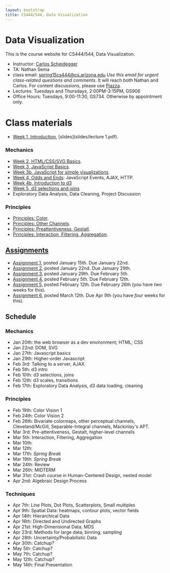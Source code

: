 ```yaml
---
layout: bootstrap
title: CS444/544, Data Visualization
---
```


# Data Visualization

This is the course website for CS444/544, Data Visualization.

* Instructor: [Carlos Scheidegger](http://cscheid.net)
* TA: Nathan Sema
* class email:
  [spring15cs444@cs.arizona.edu](mailto:spring15cs444@cs.arizona.edu)
  *Use this email for urgent class-related questions and
  comments*. It will reach both Nathan and Carlos. For content
  discussions, please use [Piazza](http://piazza.com/arizona/spring2015/cs444544/).
* Lectures: Tuesdays and Thursdays, 2:00PM-3:15PM, GS906
* Office Hours: Tuesdays, 9:00-11:30, GS734. Otherwise by appointment only.

# Class materials

* [Week 1, Introduction](lectures/week1.html),
  [slides](slides/lecture 1.pdf).

### Mechanics

* [Week 2, HTML/CSS/SVG Basics](lectures/week2.html).
* [Week 3, JavaScript Basics](lectures/week3.html).
* [Week 3b, JavaScript for simple visualizations](lectures/week3b.html).
* [Week 4, Odds and Ends](lectures/week4.html): JavaScript Events, AJAX, HTTP.
* [Week 4b, Introduction to d3](lectures/week4b.html)
* [Week 5, d3 selections and joins](lectures/week5.html)
* Exploratory Data Analysis, Data Cleaning, Project Discussion

### Principles

* [Principles: Color](lectures/week6b.html).
* [Principles: Other Channels](lectures/week7b.html).
* [Principles: Preattentiveness, Gestalt](lectures/week8.html).
* [Principles: Interaction, Filtering, Aggregation](lectures/week8b.html).

## [Assignments](assignments.html)

* [Assignment 1](assignment_1.html), posted January 15th. Due January
  22nd.
* [Assignment 2](assignment_2.html), posted January 22nd. Due January
  29th.
* [Assignment 3](assignment_3.html), posted January 29th. Due February
  5th.
* [Assignment 4](assignment_4.html), posted February 5th. Due February
  12th.
* [Assignment 5](assignment_5.html), posted February 12th. Due February
  26th (you have *two* weeks for this).
* [Assignment 6](assignment_6.html), posted March 12th. Due Apr
  9th (you have *four* weeks for this).

## Schedule

### Mechanics

* Jan 20th: the web browser as a dev environment; HTML; CSS
* Jan 22nd: DOM, SVG
* Jan 27th: Javascript basics
* Jan 29th: Higher-order Javascript
* Feb 3rd: Talking to a server, AJAX
* Feb 5th: d3 intro
* Feb 10th: d3 selections, joins
* Feb 12th: d3 scales, transitions
* Feb 17th: Exploratory Data Analysis, d3 data loading, cleaning

### Principles

* Feb 19th: Color Vision 1
* Feb 24th: Color Vision 2
* Feb 26th: Bivariate colormaps, other perceptual channels,
  Cleveland/McGill, Separable-Integral channels, Mackinlay's APT.
* Mar 3rd: Pre-attentiveness, Gestalt, higher-level channels
* Mar 5th: Interaction, Filtering, Aggregation
* Mar 10th: 
* Mar 12th: 
* Mar 17th: *Spring Break*
* Mar 19th: *Spring Break*
* Mar 24th: Review
* Mar 26th: MIDTERM
* Mar 31st: Crash course in Human-Centered Design, nested model
* Apr 2nd: Algebraic Design Process

### Techniques

* Apr 7th: Line Plots, Dot Plots, Scatterplots, Small multiples
* Apr 9th: Spatial Data: heatmaps, contour plots, vector fields
* Apr 14th: Hierarchical Data
* Apr 16th: Directed and Undirected Graphs
* Apr 21st: High-Dimensional Data, MDS
* Apr 23rd: Methods for large data; binning, sampling
* Apr 28th: Uncertainty/Probabilistic Data
* Apr 30th: Catchup?
* May 5th: Catchup?
* May 7th: Catchup?
* May 12th: Catchup?
* May 14th: Final Presentation

